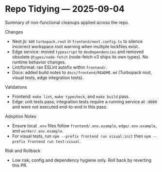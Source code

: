 # Repo Tidying — 2025-09-04

Summary of non-functional cleanups applied across the repo.

Changes
- Next.js: set `turbopack.root` in `frontend/next.config.ts` to silence incorrect workspace root warning when multiple lockfiles exist.
- Edge service: moved `typescript` to `devDependencies` and removed obsolete `@types/node-fetch` (node-fetch v3 ships its own types). No runtime behavior changes.
- Lint/format: ran ESLint autofix within `frontend/`.
- Docs: added build notes to `docs/frontend/README.md` (Turbopack root, visual tests, edge integration tests).

Validations
- Frontend: `make lint`, `make typecheck`, and `make build` pass.
- Edge: unit tests pass; integration tests require a running service at `:8080` and were not executed end-to-end in this pass.

Adoption Notes
- Ensure local `.env` files follow `frontend/.env.example`, `edge/.env.example`, and `worker/.env.example`.
- For visual tests, run `npm --prefix frontend run visual:init` then `npm --prefix frontend run test:visual`.

Risk and Rollback
- Low risk; config and dependency hygiene only. Roll back by reverting this PR.

